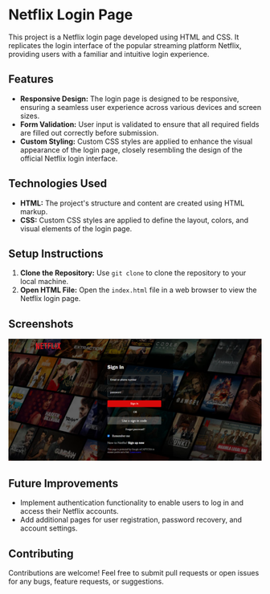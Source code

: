 # Netflix Login Page

This project is a Netflix login page developed using HTML and CSS. It replicates the login interface of the popular streaming platform Netflix, providing users with a familiar and intuitive login experience.

## Features

- **Responsive Design:** The login page is designed to be responsive, ensuring a seamless user experience across various devices and screen sizes.
- **Form Validation:** User input is validated to ensure that all required fields are filled out correctly before submission.
- **Custom Styling:** Custom CSS styles are applied to enhance the visual appearance of the login page, closely resembling the design of the official Netflix login interface.

## Technologies Used

- **HTML:** The project's structure and content are created using HTML markup.
- **CSS:** Custom CSS styles are applied to define the layout, colors, and visual elements of the login page.

## Setup Instructions

1. **Clone the Repository:** Use `git clone` to clone the repository to your local machine.
2. **Open HTML File:** Open the `index.html` file in a web browser to view the Netflix login page.

## Screenshots
 
![Screenshot](Screenshot.png)

## Future Improvements

- Implement authentication functionality to enable users to log in and access their Netflix accounts.
- Add additional pages for user registration, password recovery, and account settings.

## Contributing

Contributions are welcome! Feel free to submit pull requests or open issues for any bugs, feature requests, or suggestions.

 
